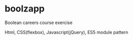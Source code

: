 # boolzapp

Boolean careers course exercise

Html, CSS(flexbox), Javascript(jQuery), ES5 module pattern
